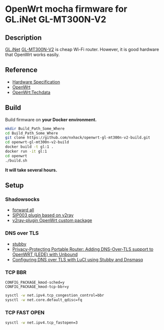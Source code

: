 # OpenWrt mocha firmware for GL.iNet GL-MT300N-V2

## Description
[GL.iNet](https://www.gl-inet.com/) [GL-MT300N-V2](https://www.gl-inet.com/products/gl-mt300n-v2/) is cheap Wi-Fi router. However, it is good hardware that OpenWrt works easily.

## Reference
- [Hardware Specification](https://docs.gl-inet.com/en/3/hardware/mt300n-v2/)
- [OpenWrt](https://openwrt.org/toh/hwdata/gl.inet/gl.inet_gl-mt300n_v2)
- [OpenWrt:Techdata](https://openwrt.org/toh/gl.inet/gl.inet_gl-mt300n_v2)

## Build
Build firmware on **your Docker environment.**

```bash
mkdir Build_Path_Some_Where
cd Build_Path_Some_Where
git clone https://github.com/nxhack/openwrt-gl-mt300n-v2-build.git
cd openwrt-gl-mt300n-v2-build
docker build -t gl:1 .
docker run -it gl:1
cd openwrt
./build.sh
```
**It will take several hours.**

## Setup
### Shadowsocks
- [forward all](https://github.com/openwrt/packages/tree/master/net/shadowsocks-libev#recipes)
- [SIP003 plugin based on v2ray](https://github.com/shadowsocks/v2ray-plugin)
- [v2ray-plugin OpenWrt custom package](https://github.com/nxhack/openwrt-custom-packages/tree/master/v2ray-plugin)

### DNS over TLS
- [stubby](https://openwrt.org/docs/guide-user/services/dns/stubby)
- [Privacy-Protecting Portable Router: Adding DNS-Over-TLS support to OpenWRT (LEDE) with Unbound](https://blog.cloudflare.com/dns-over-tls-for-openwrt/)
- [Configuring DNS over TLS with LuCI using Stubby and Dnsmasq](https://forum.openwrt.org/t/tutorial-no-cli-configuring-dns-over-tls-with-luci-using-stubby-and-dnsmasq/29143)


### TCP BBR
```
CONFIG_PACKAGE_kmod-sched=y
CONFIG_PACKAGE_kmod-tcp-bbr=y
```

```bash
sysctl -w net.ipv4.tcp_congestion_control=bbr
sysctl -w net.core.default_qdisc=fq
```

### TCP FAST OPEN
```bash
sysctl -w net.ipv4.tcp_fastopen=3
```
